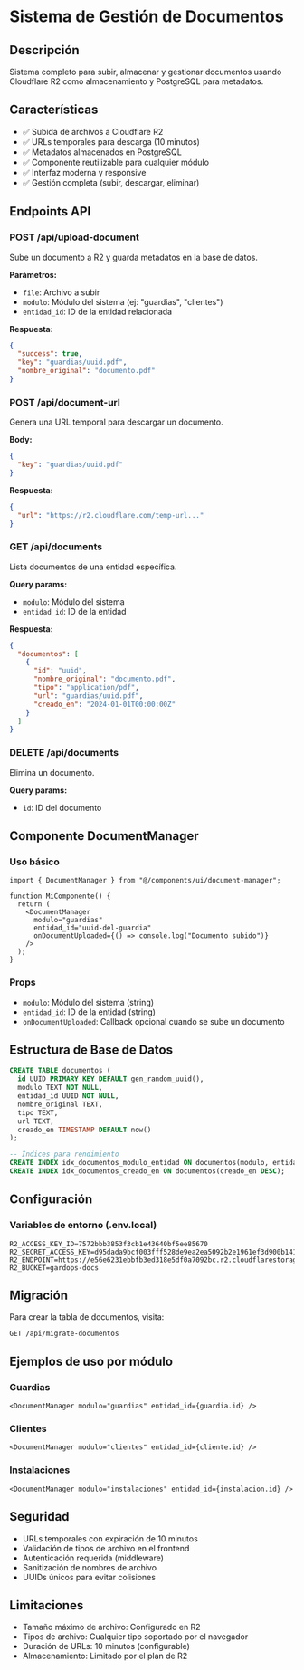 # Sistema de Gestión de Documentos

## Descripción
Sistema completo para subir, almacenar y gestionar documentos usando Cloudflare R2 como almacenamiento y PostgreSQL para metadatos.

## Características
- ✅ Subida de archivos a Cloudflare R2
- ✅ URLs temporales para descarga (10 minutos)
- ✅ Metadatos almacenados en PostgreSQL
- ✅ Componente reutilizable para cualquier módulo
- ✅ Interfaz moderna y responsive
- ✅ Gestión completa (subir, descargar, eliminar)

## Endpoints API

### POST /api/upload-document
Sube un documento a R2 y guarda metadatos en la base de datos.

**Parámetros:**
- `file`: Archivo a subir
- `modulo`: Módulo del sistema (ej: "guardias", "clientes")
- `entidad_id`: ID de la entidad relacionada

**Respuesta:**
```json
{
  "success": true,
  "key": "guardias/uuid.pdf",
  "nombre_original": "documento.pdf"
}
```

### POST /api/document-url
Genera una URL temporal para descargar un documento.

**Body:**
```json
{
  "key": "guardias/uuid.pdf"
}
```

**Respuesta:**
```json
{
  "url": "https://r2.cloudflare.com/temp-url..."
}
```

### GET /api/documents
Lista documentos de una entidad específica.

**Query params:**
- `modulo`: Módulo del sistema
- `entidad_id`: ID de la entidad

**Respuesta:**
```json
{
  "documentos": [
    {
      "id": "uuid",
      "nombre_original": "documento.pdf",
      "tipo": "application/pdf",
      "url": "guardias/uuid.pdf",
      "creado_en": "2024-01-01T00:00:00Z"
    }
  ]
}
```

### DELETE /api/documents
Elimina un documento.

**Query params:**
- `id`: ID del documento

## Componente DocumentManager

### Uso básico
```tsx
import { DocumentManager } from "@/components/ui/document-manager";

function MiComponente() {
  return (
    <DocumentManager 
      modulo="guardias"
      entidad_id="uuid-del-guardia"
      onDocumentUploaded={() => console.log("Documento subido")}
    />
  );
}
```

### Props
- `modulo`: Módulo del sistema (string)
- `entidad_id`: ID de la entidad (string)
- `onDocumentUploaded`: Callback opcional cuando se sube un documento

## Estructura de Base de Datos

```sql
CREATE TABLE documentos (
  id UUID PRIMARY KEY DEFAULT gen_random_uuid(),
  modulo TEXT NOT NULL,
  entidad_id UUID NOT NULL,
  nombre_original TEXT,
  tipo TEXT,
  url TEXT,
  creado_en TIMESTAMP DEFAULT now()
);

-- Índices para rendimiento
CREATE INDEX idx_documentos_modulo_entidad ON documentos(modulo, entidad_id);
CREATE INDEX idx_documentos_creado_en ON documentos(creado_en DESC);
```

## Configuración

### Variables de entorno (.env.local)
```env
R2_ACCESS_KEY_ID=7572bbb3853f3cb1e43640bf5ee85670
R2_SECRET_ACCESS_KEY=d95dada9bcf003fff528de9ea2ea5092b2e1961ef3d900b141f6ee9c97904fe2
R2_ENDPOINT=https://e56e6231ebbfb3ed318e5df0a7092bc.r2.cloudflarestorage.com
R2_BUCKET=gardops-docs
```

## Migración

Para crear la tabla de documentos, visita:
```
GET /api/migrate-documentos
```

## Ejemplos de uso por módulo

### Guardias
```tsx
<DocumentManager modulo="guardias" entidad_id={guardia.id} />
```

### Clientes
```tsx
<DocumentManager modulo="clientes" entidad_id={cliente.id} />
```

### Instalaciones
```tsx
<DocumentManager modulo="instalaciones" entidad_id={instalacion.id} />
```

## Seguridad

- URLs temporales con expiración de 10 minutos
- Validación de tipos de archivo en el frontend
- Autenticación requerida (middleware)
- Sanitización de nombres de archivo
- UUIDs únicos para evitar colisiones

## Limitaciones

- Tamaño máximo de archivo: Configurado en R2
- Tipos de archivo: Cualquier tipo soportado por el navegador
- Duración de URLs: 10 minutos (configurable)
- Almacenamiento: Limitado por el plan de R2 